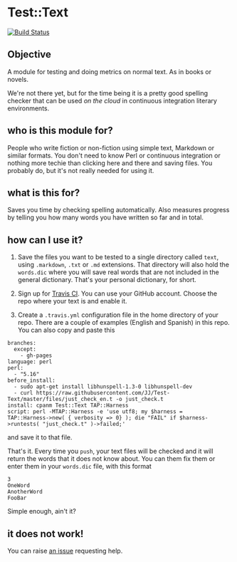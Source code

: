 Test::Text
=========
[![Build Status](https://travis-ci.org/JJ/Test-Text.svg?branch=master)](https://travis-ci.org/JJ/Test-Text)

Objective
---

A module for testing and doing metrics on normal text. As in books or
novels.  

We're not there yet, but for the time being it is a pretty
good spelling checker that can be used *on the cloud* in continuous
integration literary environments. 

who is this module for?
---

People who write fiction or non-fiction using simple text, Markdown or
similar formats. You don't need to know Perl or continuous integration
or nothing more techie than clicking here and there and saving
files. You probably do, but it's not really needed for using it. 

what is this for?
---

Saves you time by checking spelling automatically. Also measures
progress by telling you how many words you have written so far and in
total.

how can I use it?
---

1. Save the files you want to be tested to a single directory called `text`, using
`.markdown`, `.txt` or `.md` extensions. That directory will also hold
the `words.dic` where you will save real words that are not included
in the general dictionary. That's your personal dictionary, for short.

2. Sign up for [Travis CI](http://travis-ci.org). You can use your
GitHub account. Choose the repo where your text is and enable it.

3. Create a `.travis.yml` configuration file in the home directory of
your repo. There are a couple of examples (English and Spanish) in
this repo. You can also copy and paste this

```
branches:
  except:
    - gh-pages
language: perl
perl:
  - "5.16"
before_install:
  - sudo apt-get install libhunspell-1.3-0 libhunspell-dev
  - curl https://raw.githubusercontent.com/JJ/Test-Text/master/files/just_check_en.t -o just_check.t
install: cpanm Test::Text TAP::Harness
script: perl -MTAP::Harness -e 'use utf8; my $harness =
TAP::Harness->new( { verbosity => 0} ); die "FAIL" if $harness->runtests( "just_check.t" )->failed;'
```

and save it to that file.

That's it. Every time you `push`, your text files will be checked and
it will return the words that it does not know about. You can them fix
them or enter them in your `words.dic` file, with this format

```
3
OneWord
AnotherWord
FooBar
```

Simple enough, ain't it?

it does not work!
---

You can raise [an issue](https://github.com/JJ/Test-Text/issues)
requesting help. 
